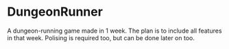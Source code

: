 # DungeonRunner
A dungeon-running game made in 1 week. The plan is to include all features in that week. Polising is required too, but can be done later on too.
